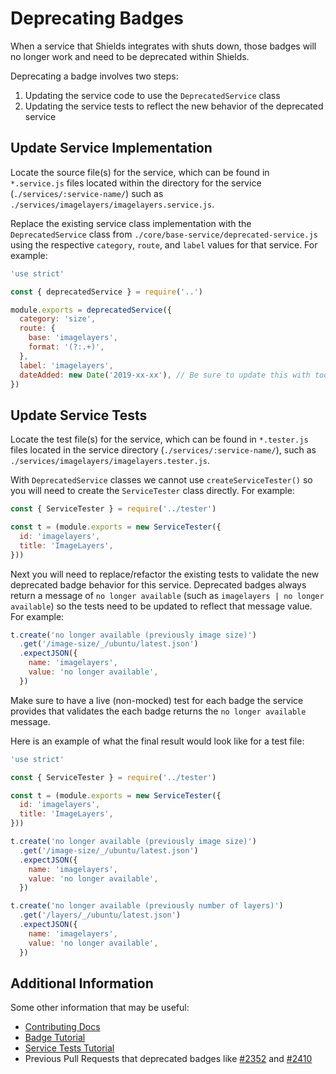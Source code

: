 # Deprecating Badges

When a service that Shields integrates with shuts down, those badges will no longer work and need to be deprecated within Shields.

Deprecating a badge involves two steps:

1.  Updating the service code to use the `DeprecatedService` class
2.  Updating the service tests to reflect the new behavior of the deprecated service

## Update Service Implementation

Locate the source file(s) for the service, which can be found in `*.service.js` files located within the directory for the service (`./services/:service-name/`) such as `./services/imagelayers/imagelayers.service.js`.

Replace the existing service class implementation with the `DeprecatedService` class from `./core/base-service/deprecated-service.js` using the respective `category`, `route`, and `label` values for that service. For example:

```js
'use strict'

const { deprecatedService } = require('..')

module.exports = deprecatedService({
  category: 'size',
  route: {
    base: 'imagelayers',
    format: '(?:.+)',
  },
  label: 'imagelayers',
  dateAdded: new Date('2019-xx-xx'), // Be sure to update this with today's date!
})
```

## Update Service Tests

Locate the test file(s) for the service, which can be found in `*.tester.js` files located in the service directory (`./services/:service-name/`), such as `./services/imagelayers/imagelayers.tester.js`.

With `DeprecatedService` classes we cannot use `createServiceTester()` so you will need to create the `ServiceTester` class directly. For example:

```js
const { ServiceTester } = require('../tester')

const t = (module.exports = new ServiceTester({
  id: 'imagelayers',
  title: 'ImageLayers',
}))
```

Next you will need to replace/refactor the existing tests to validate the new deprecated badge behavior for this service. Deprecated badges always return a message of `no longer available` (such as `imagelayers | no longer available`) so the tests need to be updated to reflect that message value. For example:

```js
t.create('no longer available (previously image size)')
  .get('/image-size/_/ubuntu/latest.json')
  .expectJSON({
    name: 'imagelayers',
    value: 'no longer available',
  })
```

Make sure to have a live (non-mocked) test for each badge the service provides that validates the each badge returns the `no longer available` message.

Here is an example of what the final result would look like for a test file:

```js
'use strict'

const { ServiceTester } = require('../tester')

const t = (module.exports = new ServiceTester({
  id: 'imagelayers',
  title: 'ImageLayers',
}))

t.create('no longer available (previously image size)')
  .get('/image-size/_/ubuntu/latest.json')
  .expectJSON({
    name: 'imagelayers',
    value: 'no longer available',
  })

t.create('no longer available (previously number of layers)')
  .get('/layers/_/ubuntu/latest.json')
  .expectJSON({
    name: 'imagelayers',
    value: 'no longer available',
  })
```

## Additional Information

Some other information that may be useful:

- [Contributing Docs](../CONTRIBUTING.md)
- [Badge Tutorial](./TUTORIAL.md)
- [Service Tests Tutorial](./service-tests.md)
- Previous Pull Requests that deprecated badges like [#2352](https://github.com/badges/shields/pull/2352) and [#2410](https://github.com/badges/shields/pull/2410)
